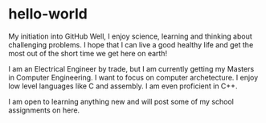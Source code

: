 # hello-world
My initiation into GitHub
Well, I enjoy science, learning and thinking about challenging problems. I hope that I can live a good healthy life and get the most out of the short time we get here on earth!

I am an Electrical Engineer by trade, but I am currently getting my Masters in Computer Engineering. I want to focus on computer archetecture. I enjoy low level languages like C and assembly. I am even proficient in C++. 

I am open to learning anything new and will post some of my school assignments on here. 
